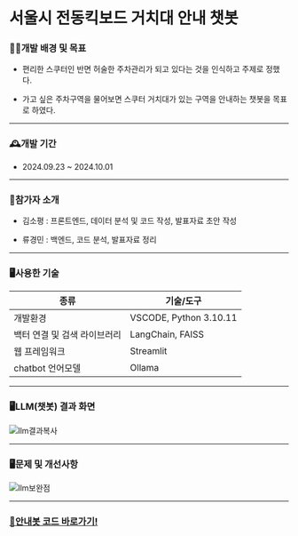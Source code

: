# 서울시 전동킥보드 거치대 안내 챗봇

### 👩‍💻개발 배경 및 목표

+ 편리한 스쿠터인 반면 허술한 주차관리가 되고 있다는 것을 인식하고 주제로 정했다.

+ 가고 싶은 주차구역을 물어보면 스쿠터 거치대가 있는 구역을 안내하는 챗봇을 목표로 하였다. 

--------------------
### 🕰️개발 기간

+ 2024.09.23 ~ 2024.10.01

-----------------------
### 🤝참가자 소개

+ 김소평 : 프론트엔드, 데이터 분석 및 코드 작성, 발표자료 초안 작성

+ 류경민 : 백엔드, 코드 분석, 발표자료 정리

-------------------------
### 🖥️사용한 기술

|종류|기술/도구|
|-----|-------|
|개발환경|VSCODE, Python 3.10.11|
|백터 연결 및 검색 라이브러리|LangChain, FAISS|
|웹 프레임워크|Streamlit|
|chatbot 언어모델|Ollama|

-----------------------------
### 🖥️LLM(챗봇) 결과 화면

![llm결과복사](https://github.com/user-attachments/assets/c9b3acac-e340-448f-b136-0fa1b0a48abb)

-----------------------------
### 🖥️문제 및 개선사항

![llm보완점](https://github.com/user-attachments/assets/d2c55642-085a-4f65-8ceb-84dd12b0eb33)

-----------------------------------
### [🛴안내봇 코드 바로가기!](https://github.com/so-pyeong/LLM_scooterParking/blob/main/scapp3.py)
